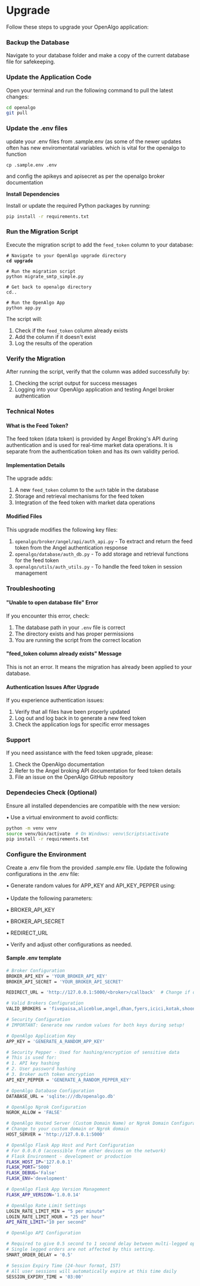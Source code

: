 # Upgrade

Follow these steps to upgrade your OpenAlgo application:

### Backup the Database

Navigate to your database folder and make a copy of the current database file for safekeeping.



### Update the Application Code

Open your terminal and run the following command to pull the latest changes:

```bash
cd openalgo
git pull
```

### Update the .env files

update your .env files from .sample.env (as some of the newer updates often has new enviromentatal variables. which is vital for the openalgo to function

```
cp .sample.env .env
```

and config the apikeys and apisecret as per the openalgo broker documentation

**Install Dependencies**

Install or update the required Python packages by running:

```bash
pip install -r requirements.txt
```

### Run the Migration Script

Execute the migration script to add the `feed_token` column to your database:

<pre class="language-bash"><code class="lang-bash"># Navigate to your OpenAlgo upgrade directory
<strong>cd upgrade
</strong>
# Run the migration script
python migrate_smtp_simple.py

# Get back to openalgo directory
cd..

# Run the OpenAlgo App
python app.py
</code></pre>

The script will:

1. Check if the `feed_token` column already exists
2. Add the column if it doesn't exist
3. Log the results of the operation

### Verify the Migration

After running the script, verify that the column was added successfully by:

1. Checking the script output for success messages
2. Logging into your OpenAlgo application and testing Angel broker authentication

### Technical Notes

#### What is the Feed Token?

The feed token (data token) is provided by Angel Broking's API during authentication and is used for real-time market data operations. It is separate from the authentication token and has its own validity period.

#### Implementation Details

The upgrade adds:

1. A new `feed_token` column to the `auth` table in the database
2. Storage and retrieval mechanisms for the feed token
3. Integration of the feed token with market data operations

#### Modified Files

This upgrade modifies the following key files:

1. `openalgo/broker/angel/api/auth_api.py` - To extract and return the feed token from the Angel authentication response
2. `openalgo/database/auth_db.py` - To add storage and retrieval functions for the feed token
3. `openalgo/utils/auth_utils.py` - To handle the feed token in session management

### Troubleshooting

#### "Unable to open database file" Error

If you encounter this error, check:

1. The database path in your `.env` file is correct
2. The directory exists and has proper permissions
3. You are running the script from the correct location

#### "feed\_token column already exists" Message

This is not an error. It means the migration has already been applied to your database.

#### Authentication Issues After Upgrade

If you experience authentication issues:

1. Verify that all files have been properly updated
2. Log out and log back in to generate a new feed token
3. Check the application logs for specific error messages

### Support

If you need assistance with the feed token upgrade, please:

1. Check the OpenAlgo documentation
2. Refer to the Angel broking API documentation for feed token details
3. File an issue on the OpenAlgo GitHub repository



### Dependecies Check (Optional)

Ensure all installed dependencies are compatible with the new version:

• Use a virtual environment to avoid conflicts:

```bash
python -m venv venv
source venv/bin/activate  # On Windows: venv\Scripts\activate
pip install -r requirements.txt
```



### Configure the Environment

Create a .env file from the provided .sample.env file. Update the following configurations in the .env file:

• Generate random values for APP\_KEY and API\_KEY\_PEPPER using:\
\
• Update the following parameters:

• BROKER\_API\_KEY

• BROKER\_API\_SECRET

• REDIRECT\_URL

• Verify and adjust other configurations as needed.



#### Sample .env template

```bash
# Broker Configuration
BROKER_API_KEY = 'YOUR_BROKER_API_KEY'
BROKER_API_SECRET = 'YOUR_BROKER_API_SECRET'

REDIRECT_URL = 'http://127.0.0.1:5000/<broker>/callback'  # Change if different

# Valid Brokers Configuration
VALID_BROKERS = 'fivepaisa,aliceblue,angel,dhan,fyers,icici,kotak,shoonya,upstox,zebu,zerodha'

# Security Configuration
# IMPORTANT: Generate new random values for both keys during setup!

# OpenAlgo Application Key
APP_KEY = 'GENERATE_A_RANDOM_APP_KEY'

# Security Pepper - Used for hashing/encryption of sensitive data
# This is used for:
# 1. API key hashing
# 2. User password hashing
# 3. Broker auth token encryption
API_KEY_PEPPER = 'GENERATE_A_RANDOM_PEPPER_KEY'

# OpenAlgo Database Configuration
DATABASE_URL = 'sqlite:///db/openalgo.db'

# OpenAlgo Ngrok Configuration
NGROK_ALLOW = 'FALSE'

# OpenAlgo Hosted Server (Custom Domain Name) or Ngrok Domain Configuration
# Change to your custom domain or Ngrok domain
HOST_SERVER = 'http://127.0.0.1:5000'

# OpenAlgo Flask App Host and Port Configuration
# For 0.0.0.0 (accessible from other devices on the network)
# Flask Environment - development or production
FLASK_HOST_IP='127.0.0.1'
FLASK_PORT='5000'
FLASK_DEBUG='False'
FLASK_ENV='development'

# OpenAlgo Flask App Version Management
FLASK_APP_VERSION='1.0.0.14'

# OpenAlgo Rate Limit Settings
LOGIN_RATE_LIMIT_MIN = "5 per minute"
LOGIN_RATE_LIMIT_HOUR = "25 per hour"
API_RATE_LIMIT="10 per second"

# OpenAlgo API Configuration

# Required to give 0.5 second to 1 second delay between multi-legged option strategies
# Single legged orders are not affected by this setting.
SMART_ORDER_DELAY = '0.5'

# Session Expiry Time (24-hour format, IST)
# All user sessions will automatically expire at this time daily
SESSION_EXPIRY_TIME = '03:00'
```
